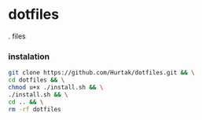 # dotfiles
. files

### instalation

```bash
git clone https://github.com/Hurtak/dotfiles.git && \
cd dotfiles && \
chmod u+x ./install.sh && \
./install.sh && \
cd .. && \
rm -rf dotfiles
```

